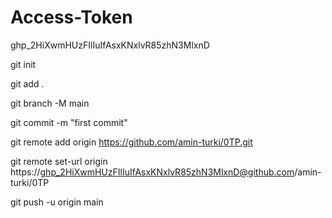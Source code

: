 # Access-Token
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

 git init
 
 git add .
 
  git branch -M main
  
  
  git commit -m "first commit"
  
   git remote add origin https://github.com/amin-turki/0TP.git
   
  git remote set-url origin https://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@github.com/amin-turki/0TP
  
   git push -u origin main
